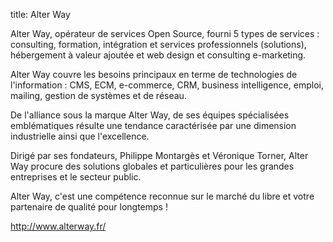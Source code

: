 title: Alter Way

Alter Way, opérateur de services Open Source, fourni 5 types de services : consulting, formation, intégration et services professionnels (solutions), hébergement à valeur ajoutée et web design et consulting e-marketing.

Alter Way couvre les besoins principaux en terme de technologies de l'information : CMS, ECM, e-commerce, CRM, business intelligence, emploi, mailing, gestion de systèmes et de réseau.

De l'alliance sous la marque Alter Way, de ses équipes spécialisées emblématiques résulte une tendance caractérisée par une dimension industrielle ainsi que l'excellence.

Dirigé par ses fondateurs, Philippe Montargès et Véronique Torner, Alter Way procure des solutions globales et particulières pour les grandes entreprises et le secteur public.

Alter Way, c'est une compétence reconnue sur le marché du libre et votre partenaire de qualité pour longtemps !

<http://www.alterway.fr/>
